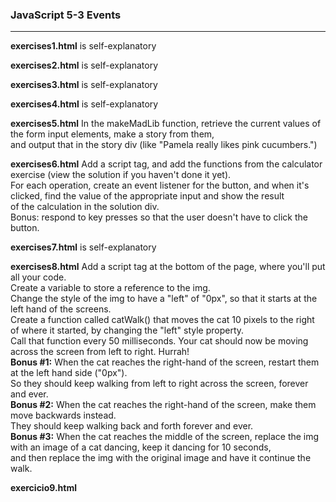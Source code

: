 <h3>JavaScript 5-3 Events</h3>

---

<strong>exercises1.html</strong> is self-explanatory

<strong>exercises2.html</strong> is self-explanatory

<strong>exercises3.html</strong> is self-explanatory

<strong>exercises4.html</strong> is self-explanatory

<strong>exercises5.html</strong> In the makeMadLib function, retrieve the current values of the form input elements, make a story from them,<br>
and output that in the story div (like "Pamela really likes pink cucumbers.")

<strong>exercises6.html</strong> Add a script tag, and add the functions from the calculator exercise (view the solution if you haven't done it yet).<br>
For each operation, create an event listener for the button, and when it's clicked, find the value of the appropriate input and show the result<br>
of the calculation in the solution div.<br>
Bonus: respond to key presses so that the user doesn't have to click the button.

<strong>exercises7.html</strong> is self-explanatory

<strong>exercises8.html</strong> Add a script tag at the bottom of the page, where you'll put all your code.<br>
Create a variable to store a reference to the img.<br>
Change the style of the img to have a "left" of "0px", so that it starts at the left hand of the screens.<br>
Create a function called catWalk() that moves the cat 10 pixels to the right of where it started, by changing the "left" style property.<br>
Call that function every 50 milliseconds. Your cat should now be moving across the screen from left to right. Hurrah!<br>
<strong>Bonus #1:</strong> When the cat reaches the right-hand of the screen, restart them at the left hand side ("0px").<br>
So they should keep walking from left to right across the screen, forever and ever.<br>
<strong>Bonus #2:</strong> When the cat reaches the right-hand of the screen, make them move backwards instead.<br>
They should keep walking back and forth forever and ever.<br>
<strong>Bonus #3:</strong> When the cat reaches the middle of the screen, replace the img with an image of a cat dancing, keep it dancing for 10 seconds,<br>
and then replace the img with the original image and have it continue the walk.

<strong>exercicio9.html</strong>